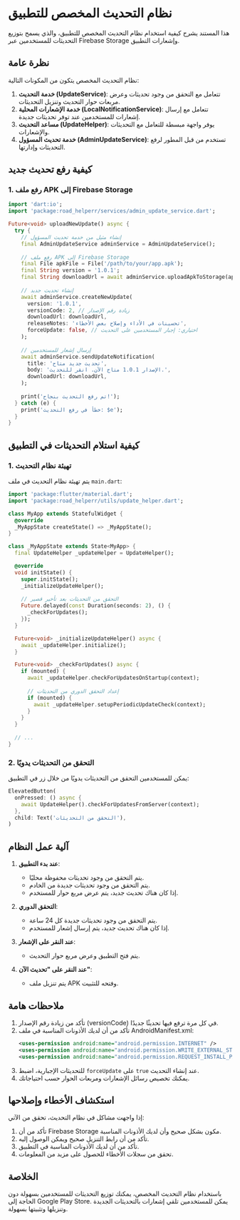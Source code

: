 # نظام التحديث المخصص للتطبيق

هذا المستند يشرح كيفية استخدام نظام التحديث المخصص للتطبيق، والذي يسمح بتوزيع التحديثات للمستخدمين عبر Firebase Storage وإشعارات التطبيق.

## نظرة عامة

نظام التحديث المخصص يتكون من المكونات التالية:

1. **خدمة التحديث (UpdateService)**: تتعامل مع التحقق من وجود تحديثات وعرض مربعات حوار التحديث وتنزيل التحديثات.
2. **خدمة الإشعارات المحلية (LocalNotificationService)**: تتعامل مع إرسال إشعارات للمستخدمين عند توفر تحديثات جديدة.
3. **مساعد التحديث (UpdateHelper)**: يوفر واجهة مبسطة للتعامل مع التحديثات والإشعارات.
4. **خدمة تحديث المسؤول (AdminUpdateService)**: تستخدم من قبل المطور لرفع التحديثات وإدارتها.

## كيفية رفع تحديث جديد

### 1. رفع ملف APK إلى Firebase Storage

```dart
import 'dart:io';
import 'package:road_helperr/services/admin_update_service.dart';

Future<void> uploadNewUpdate() async {
  try {
    // إنشاء مثيل من خدمة تحديث المسؤول
    final AdminUpdateService adminService = AdminUpdateService();
    
    // رفع ملف APK إلى Firebase Storage
    final File apkFile = File('/path/to/your/app.apk');
    final String version = '1.0.1';
    final String downloadUrl = await adminService.uploadApkToStorage(apkFile, version);
    
    // إنشاء تحديث جديد
    await adminService.createNewUpdate(
      version: '1.0.1',
      versionCode: 2, // زيادة رقم الإصدار
      downloadUrl: downloadUrl,
      releaseNotes: 'تحسينات في الأداء وإصلاح بعض الأخطاء',
      forceUpdate: false, // اختياري: إجبار المستخدمين على التحديث
    );
    
    // إرسال إشعار للمستخدمين
    await adminService.sendUpdateNotification(
      title: 'تحديث جديد متاح',
      body: 'الإصدار 1.0.1 متاح الآن. انقر للتحديث.',
      downloadUrl: downloadUrl,
    );
    
    print('تم رفع التحديث بنجاح!');
  } catch (e) {
    print('خطأ في رفع التحديث: $e');
  }
}
```

## كيفية استلام التحديثات في التطبيق

### 1. تهيئة نظام التحديث

يتم تهيئة نظام التحديث في ملف `main.dart`:

```dart
import 'package:flutter/material.dart';
import 'package:road_helperr/utils/update_helper.dart';

class MyApp extends StatefulWidget {
  @override
  _MyAppState createState() => _MyAppState();
}

class _MyAppState extends State<MyApp> {
  final UpdateHelper _updateHelper = UpdateHelper();

  @override
  void initState() {
    super.initState();
    _initializeUpdateHelper();
    
    // التحقق من التحديثات بعد تأخير قصير
    Future.delayed(const Duration(seconds: 2), () {
      _checkForUpdates();
    });
  }

  Future<void> _initializeUpdateHelper() async {
    await _updateHelper.initialize();
  }

  Future<void> _checkForUpdates() async {
    if (mounted) {
      await _updateHelper.checkForUpdatesOnStartup(context);
      
      // إعداد التحقق الدوري من التحديثات
      if (mounted) {
        await _updateHelper.setupPeriodicUpdateCheck(context);
      }
    }
  }
  
  // ...
}
```

### 2. التحقق من التحديثات يدويًا

يمكن للمستخدمين التحقق من التحديثات يدويًا من خلال زر في التطبيق:

```dart
ElevatedButton(
  onPressed: () async {
    await UpdateHelper().checkForUpdatesFromServer(context);
  },
  child: Text('التحقق من التحديثات'),
)
```

## آلية عمل النظام

1. **عند بدء التطبيق**:
   - يتم التحقق من وجود تحديثات محفوظة محليًا.
   - يتم التحقق من وجود تحديثات جديدة من الخادم.
   - إذا كان هناك تحديث جديد، يتم عرض مربع حوار للمستخدم.

2. **التحقق الدوري**:
   - يتم التحقق من وجود تحديثات جديدة كل 24 ساعة.
   - إذا كان هناك تحديث جديد، يتم إرسال إشعار للمستخدم.

3. **عند النقر على الإشعار**:
   - يتم فتح التطبيق وعرض مربع حوار التحديث.

4. **عند النقر على "تحديث الآن"**:
   - يتم تنزيل ملف APK وفتحه للتثبيت.

## ملاحظات هامة

1. تأكد من زيادة رقم الإصدار (versionCode) في كل مرة ترفع فيها تحديثًا جديدًا.
2. تأكد من أن لديك الأذونات المناسبة في ملف AndroidManifest.xml:
   ```xml
   <uses-permission android:name="android.permission.INTERNET" />
   <uses-permission android:name="android.permission.WRITE_EXTERNAL_STORAGE" />
   <uses-permission android:name="android.permission.REQUEST_INSTALL_PACKAGES" />
   ```
3. للتحديثات الإجبارية، اضبط `forceUpdate` على `true` عند إنشاء التحديث.
4. يمكنك تخصيص رسائل الإشعارات ومربعات الحوار حسب احتياجاتك.

## استكشاف الأخطاء وإصلاحها

إذا واجهت مشاكل في نظام التحديث، تحقق من الآتي:

1. تأكد من أن Firebase Storage مكون بشكل صحيح وأن لديك الأذونات المناسبة.
2. تأكد من أن رابط التنزيل صحيح ويمكن الوصول إليه.
3. تأكد من أن لديك الأذونات المناسبة في التطبيق.
4. تحقق من سجلات الأخطاء للحصول على مزيد من المعلومات.

## الخلاصة

باستخدام نظام التحديث المخصص، يمكنك توزيع التحديثات للمستخدمين بسهولة دون الحاجة إلى Google Play Store. يمكن للمستخدمين تلقي إشعارات بالتحديثات الجديدة وتنزيلها وتثبيتها بسهولة.
